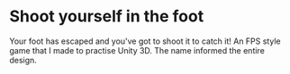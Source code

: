 # Shoot yourself in the foot
Your foot has escaped and you've got to shoot it to catch it!
An FPS style game that I made to practise Unity 3D. The name informed the entire design.
